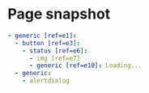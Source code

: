# Page snapshot

```yaml
- generic [ref=e1]:
  - button [ref=e3]:
    - status [ref=e6]:
      - img [ref=e7]
      - generic [ref=e10]: Loading...
  - generic:
    - alertdialog
```